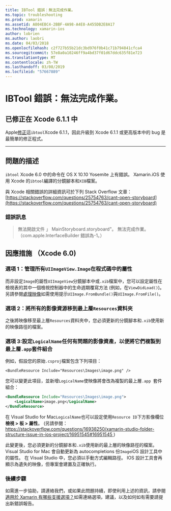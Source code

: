 ```yaml
---
title: IBTool 錯誤：無法完成作業。
ms.topic: troubleshooting
ms.prod: xamarin
ms.assetid: A804EBC4-2BBF-4A98-A4E8-A455DB2E8A17
ms.technology: xamarin-ios
author: lobrien
ms.author: laobri
ms.date: 04/03/2018
ms.openlocfilehash: c2f727b55b21dc3bd976f0b41c71b794841cfca4
ms.sourcegitcommit: 57e8a0a10246ff9a4bd37f01d67ddc635f81e723
ms.translationtype: MT
ms.contentlocale: zh-TW
ms.lasthandoff: 03/08/2019
ms.locfileid: "57667889"
---
```

# <a name="ibtool-error-the-operation-couldnt-be-completed"></a>IBTool 錯誤：無法完成作業。

## <a name="fixed-in-xcode-611"></a>已修正在 Xcode 6.1.1 中

Apple[修正](https://developer.apple.com/library/content/documentation/Xcode/Conceptual/RN-Xcode-Archive/Chapters/xc6_release_notes.html#//apple_ref/doc/uid/TP40016994-CH4-SW1)這`ibtool`Xcode 6.1.1，因此升級到 Xcode 6.1.1 或更高版本中的 bug 是最簡單的修正程式。

* * *

## <a name="description-of-the-problem"></a>問題的描述

`ibtool` Xcode 6.0 中的命令在 OS X 10.10 Yosemite 上有錯誤。 Xamarin.iOS 使用 Xcode 的`ibtool`編譯的分鏡腳本和`XIB`檔案。

與 Xcode 相關錯誤的詳細資訊可於下列 Stack Overflow 文章： [https://stackoverflow.com/questions/25754763/cant-open-storyboard](https://stackoverflow.com/questions/25754763/cant-open-storyboard)

### <a name="error-message"></a>錯誤訊息

> 無法開啟文件 」 MainStoryboard.storyboard"。 無法完成作業。 （com.apple.InterfaceBuilder 錯誤為-1。）

## <a name="workarounds-for-xcode-60"></a>因應措施 （Xcode 6.0)

### <a name="option-1-manage-all-uiimageviewimage-properties-in-code"></a>選項 1：管理所有`UIImageView.Image`在程式碼中的屬性

而非設定`Image`的屬性`UIImageView`分鏡腳本中或`.xib`檔案中，您可以設定屬性在檢視表的其中一個檢視控制器中的生命週期覆寫方法 (例如，在`ViewDidLoad()`)。 另請參閱[處理映像](~/ios/app-fundamentals/images-icons/index.md)如需使用提示`UIImage.FromBundle()`與`UIImage.FromFile()`。

### <a name="option-2-move-all-of-the-image-resources-to-the-top-level-resources-folder"></a>選項 2：將所有的影像資源移到最上層`Resources`資料夾

之後將映像移至最上層`Resources`資料夾中，您必須更新的分鏡腳本和`.xib`使用新的映像路徑的檔案。

### <a name="option-3-set-the-logicalname-for-any-problematic-image-assets-so-they-are-copied-to-the-top-level-of-theapp-bundle"></a>選項 3:設定`LogicalName`任何有問題的影像資產，以便將它們複製到最上層`.app`套件組合

例如，假設您的原始`.csproj`檔案包含下列項目：

`<BundleResource Include="Resources\Images\image.png" />`

您可以變更此項目，並新增`LogicalName`使映像將會改為複製的最上層`.app `套件組合：

```xml
<BundleResource Include="Resources\Images\image.png">
    <LogicalName>image.png</LogicalName>
</BundleResource>
```

在 Visual Studio for Mac`LogicalName`也可以設定使用`Resource ID`下方影像欄位**檢視 > 板 > 屬性**。 (另請參閱： [ https://stackoverflow.com/questions/16938250/xamarin-studio-folder-structure-issue-in-ios-project/16951545#16951545 ](https://stackoverflow.com/questions/16938250/xamarin-studio-folder-structure-issue-in-ios-project/16951545#16951545))

此變更後，您必須更新的分鏡腳本和`.xib`使用新的最上層的映像路徑的檔案。 Visual Studio for Mac 會自動更新為 autocompletions 份`Image`iOS 設計工具中的屬性。 在 Visual Studio 中，您必須以手動方式編輯路徑。 IOS 設計工具會再顯示為遺失的映像，但專案會建置及正確執行。

### <a name="next-steps"></a>後續步驟

如需進一步協助，請連絡我們，或如果此問題持續，即使利用上述的資訊，請參閱[適用於 Xamarin 有哪些支援選項？](~/cross-platform/troubleshooting/support-options.md)如需連絡選項，建議，以及如何如有需要請提出新錯誤報告。 

